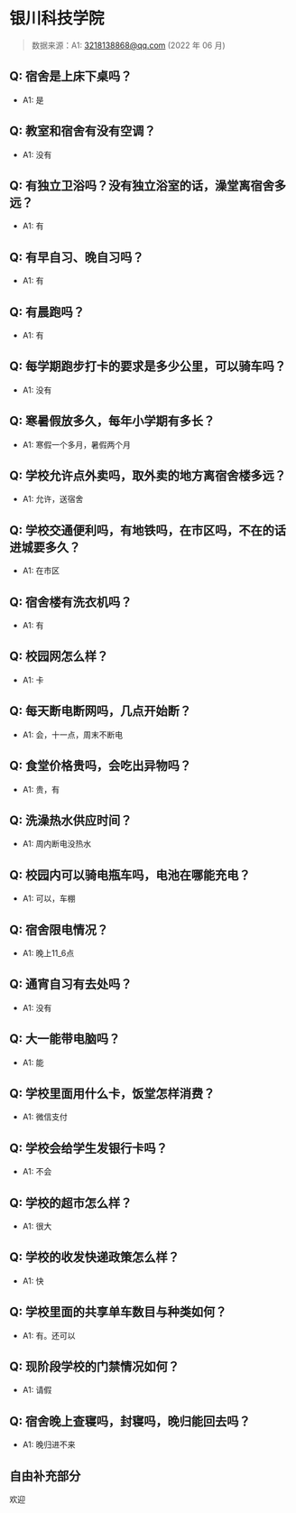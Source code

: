 # 银川科技学院

> 数据来源：A1: 3218138868@qq.com (2022 年 06 月)

## Q: 宿舍是上床下桌吗？

- A1: 是

## Q: 教室和宿舍有没有空调？

- A1: 没有

## Q: 有独立卫浴吗？没有独立浴室的话，澡堂离宿舍多远？

- A1: 有

## Q: 有早自习、晚自习吗？

- A1: 有

## Q: 有晨跑吗？

- A1: 有

## Q: 每学期跑步打卡的要求是多少公里，可以骑车吗？

- A1: 没有

## Q: 寒暑假放多久，每年小学期有多长？

- A1: 寒假一个多月，暑假两个月

## Q: 学校允许点外卖吗，取外卖的地方离宿舍楼多远？

- A1: 允许，送宿舍

## Q: 学校交通便利吗，有地铁吗，在市区吗，不在的话进城要多久？

- A1: 在市区

## Q: 宿舍楼有洗衣机吗？

- A1: 有

## Q: 校园网怎么样？

- A1: 卡

## Q: 每天断电断网吗，几点开始断？

- A1: 会，十一点，周末不断电

## Q: 食堂价格贵吗，会吃出异物吗？

- A1: 贵，有

## Q: 洗澡热水供应时间？

- A1: 周内断电没热水

## Q: 校园内可以骑电瓶车吗，电池在哪能充电？

- A1: 可以，车棚

## Q: 宿舍限电情况？

- A1: 晚上11\_6点

## Q: 通宵自习有去处吗？

- A1: 没有

## Q: 大一能带电脑吗？

- A1: 能

## Q: 学校里面用什么卡，饭堂怎样消费？

- A1: 微信支付

## Q: 学校会给学生发银行卡吗？

- A1: 不会

## Q: 学校的超市怎么样？

- A1: 很大

## Q: 学校的收发快递政策怎么样？

- A1: 快

## Q: 学校里面的共享单车数目与种类如何？

- A1: 有。还可以

## Q: 现阶段学校的门禁情况如何？

- A1: 请假

## Q: 宿舍晚上查寝吗，封寝吗，晚归能回去吗？

- A1: 晚归进不来

## 自由补充部分

欢迎